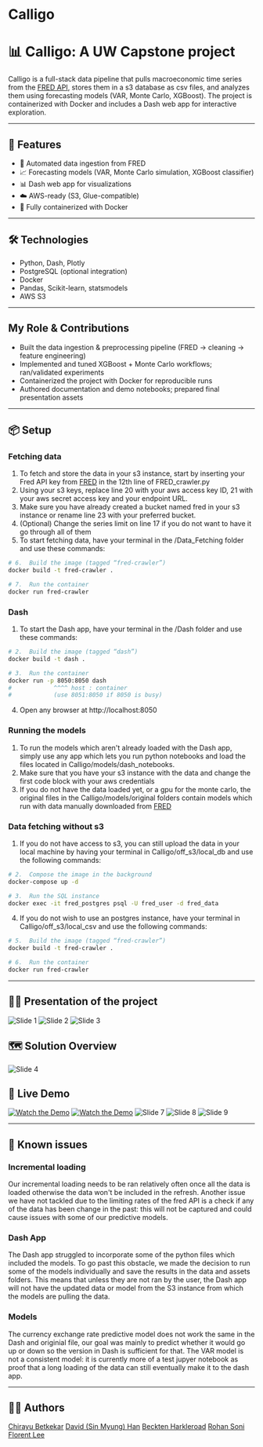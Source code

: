 # Calligo
# 📊 Calligo: A UW Capstone project

Calligo is a full-stack data pipeline that pulls macroeconomic time series from the [FRED API](https://fred.stlouisfed.org/), stores them in a s3 database as csv files, and analyzes them using forecasting models (VAR, Monte Carlo, XGBoost). The project is containerized with Docker and includes a Dash web app for interactive exploration.

---

## 🚀 Features

- 🔄 Automated data ingestion from FRED
- 📈 Forecasting models (VAR, Monte Carlo simulation, XGBoost classifier)
- 📊 Dash web app for visualizations
- ☁️ AWS-ready (S3, Glue-compatible)
- 🐳 Fully containerized with Docker

---

## 🛠️ Technologies

- Python, Dash, Plotly
- PostgreSQL (optional integration)
- Docker
- Pandas, Scikit-learn, statsmodels
- AWS S3 

---

## My Role & Contributions
- Built the data ingestion & preprocessing pipeline (FRED → cleaning → feature engineering)
- Implemented and tuned XGBoost + Monte Carlo workflows; ran/validated experiments
- Containerized the project with Docker for reproducible runs
- Authored documentation and demo notebooks; prepared final presentation assets

---  

## 📦 Setup 

### Fetching data
1. To fetch and store the data in your s3 instance, start by inserting your Fred API key from [FRED](https://fred.stlouisfed.org/docs/api/api_key.html) in the 12th line of FRED_crawler.py
2. Using your s3 keys, replace line 20 with your aws access key ID, 21 with your aws secret access key and your endpoint URL.
3. Make sure you have already created a bucket named fred in your s3 instance or rename line 23 with your preferred bucket.
4. (Optional) Change the series limit on line 17 if you do not want to have it go through all of them
5. To start fetching data, have your terminal in the /Data_Fetching folder and use these commands:
```bash
# 6.  Build the image (tagged “fred-crawler”)
docker build -t fred-crawler .

# 7.  Run the container
docker run fred-crawler
```
   
### Dash
1. To start the Dash app, have your terminal in the /Dash folder and use these commands:
```bash
# 2.  Build the image (tagged “dash”)
docker build -t dash .

# 3.  Run the container
docker run -p 8050:8050 dash
#            ^^^^ host : container
#            (use 8051:8050 if 8050 is busy)
```
4. Open any browser at http://localhost:8050

### Running the models
1. To run the models which aren't already loaded with the Dash app, simply use any app which lets you run python notebooks and load the files located in Calligo/models/dash_notebooks.
2. Make sure that you have your s3 instance with the data and change the first code block with your aws credentials
3. If you do not have the data loaded yet, or a gpu for the monte carlo, the original files in the Calligo/models/original folders contain models which run with data manually downloaded from [FRED](https://fred.stlouisfed.org/docs/api/api_key.html)

### Data fetching without s3
1. If you do not have access to s3, you can still upload the data in your local machine by having your terminal in Calligo/off_s3/local_db and use the following commands:
```bash
# 2.  Compose the image in the background
docker-compose up -d

# 3.  Run the SQL instance
docker exec -it fred_postgres psql -U fred_user -d fred_data
```
4. If you do not wish to use an postgres instance, have your terminal in Calligo/off_s3/local_csv and use the following commands:
```bash
# 5.  Build the image (tagged “fred-crawler”)
docker build -t fred-crawler .

# 6.  Run the container
docker run fred-crawler
```

---
## 🧑‍🎓 Presentation of the project
![Slide 1](slides/Slide1.png)
![Slide 2](slides/Slide2.png)
![Slide 3](slides/Slide3.png)
## 🗺️ Solution Overview
![Slide 4](slides/Slide4.png)
## 🎥 Live Demo
[![Watch the Demo](assets/etl_pipeline.png)](https://youtu.be/QnYO6jEtZjE)
[![Watch the Demo](assets/dash.png)](https://youtu.be/Mv3E31pOVcQ)
![Slide 7](slides/Slide7.png)
![Slide 8](slides/Slide8.png)
![Slide 9](slides/Slide9.png)

---

## 🚧 Known issues
### Incremental loading 
Our incremental loading needs to be ran relatively often once all the data is loaded otherwise the data won't be included in the refresh.
Another issue we have not tackled due to the limiting rates of the fred API is a check if any of the data has been change in the past: this will not be captured and could cause issues with some of our predictive models.

### Dash App
The Dash app struggled to incorporate some of the python files which included the models. To go past this obstacle, we made the decision to run some of the models individually and save the results in the data and assets folders. This means that unless they are not ran by the user, the Dash app will not have the updated data or model from the S3 instance from which the models are pulling the data.

### Models
The currency exchange rate predictive model does not work the same in the Dash and originial file, our goal was mainly to predict whether it would go up or down so the version in Dash is sufficient for that. 
The VAR model is not a consistent model: it is currently more of a test jupyer notebook as proof that a long loading of the data can still eventually make it to the dash app.

---

## 🧑‍💻 Authors
[Chirayu Betkekar](https://www.linkedin.com/in/chirayu-betkekar/)
[David (Sin Myung) Han](https://www.linkedin.com/in/sinmyunghan/)
[Beckten Harkleroad](https://www.linkedin.com/in/beckten-harkleroad/)
[Rohan Soni](https://www.linkedin.com/in/rohansoni98/)
[Florent Lee](https://www.linkedin.com/in/florent-lee/)
